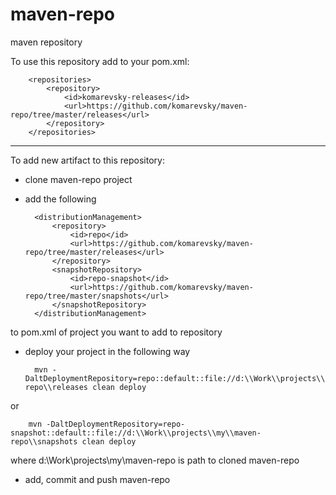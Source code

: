 maven-repo
==========

maven repository

To use this repository add to your pom.xml:

        <repositories>
            <repository>
                <id>komarevsky-releases</id>
                <url>https://github.com/komarevsky/maven-repo/tree/master/releases</url>
            </repository>
        </repositories>

_ _ _

To add new artifact to this repository:
* clone maven-repo project
* add the following

        <distributionManagement>
            <repository>
                <id>repo</id>
                <url>https://github.com/komarevsky/maven-repo/tree/master/releases</url>
            </repository>
            <snapshotRepository>
                <id>repo-snapshot</id>
                <url>https://github.com/komarevsky/maven-repo/tree/master/snapshots</url>
            </snapshotRepository>
        </distributionManagement>

to pom.xml of project you want to add to repository
* deploy your project in the following way

        mvn -DaltDeploymentRepository=repo::default::file://d:\\Work\\projects\\my\\maven-repo\\releases clean deploy

or

        mvn -DaltDeploymentRepository=repo-snapshot::default::file://d:\\Work\\projects\\my\\maven-repo\\snapshots clean deploy

where d:\\Work\\projects\\my\\maven-repo is path to cloned maven-repo
* add, commit and push maven-repo
